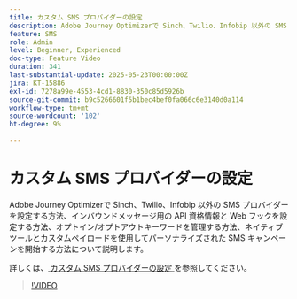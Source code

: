 ```yaml
---
title: カスタム SMS プロバイダーの設定
description: Adobe Journey Optimizerで Sinch、Twilio、Infobip 以外の SMS プロバイダーを設定する方法、インバウンドメッセージ用の API 資格情報と Web フックを設定する方法、オプトイン/オプトアウトキーワードを管理する方法、ネイティブツールとカスタムペイロードを使用してパーソナライズされた SMS キャンペーンを開始する方法について説明します。
feature: SMS
role: Admin
level: Beginner, Experienced
doc-type: Feature Video
duration: 341
last-substantial-update: 2025-05-23T00:00:00Z
jira: KT-15886
exl-id: 7278a99e-4553-4cd1-8830-350c85d5926b
source-git-commit: b9c5266601f5b1bec4bef0fa066c6e3140d0a114
workflow-type: tm+mt
source-wordcount: '102'
ht-degree: 9%

---
```


# カスタム SMS プロバイダーの設定

Adobe Journey Optimizerで Sinch、Twilio、Infobip 以外の SMS プロバイダーを設定する方法、インバウンドメッセージ用の API 資格情報と Web フックを設定する方法、オプトイン/オプトアウトキーワードを管理する方法、ネイティブツールとカスタムペイロードを使用してパーソナライズされた SMS キャンペーンを開始する方法について説明します。

詳しくは、[ カスタム SMS プロバイダーの設定 ](https://experienceleague.adobe.com/en/docs/journey-optimizer/using/channels/sms/configure-sms/sms-configuration-custom) を参照してください。

>[!VIDEO](https://video.tv.adobe.com/v/3431625/?learn=on&enablevpops)

